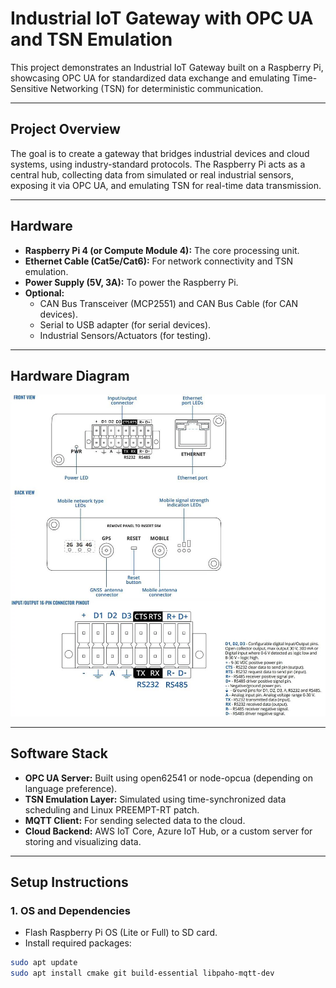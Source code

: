 # Industrial IoT Gateway with OPC UA and TSN Emulation

This project demonstrates an Industrial IoT Gateway built on a Raspberry Pi, showcasing OPC UA for standardized data exchange and emulating Time-Sensitive Networking (TSN) for deterministic communication.

---

## Project Overview

The goal is to create a gateway that bridges industrial devices and cloud systems, using industry-standard protocols. The Raspberry Pi acts as a central hub, collecting data from simulated or real industrial sensors, exposing it via OPC UA, and emulating TSN for real-time data transmission.

---

## Hardware

- **Raspberry Pi 4 (or Compute Module 4):** The core processing unit.
- **Ethernet Cable (Cat5e/Cat6):** For network connectivity and TSN emulation.
- **Power Supply (5V, 3A):** To power the Raspberry Pi.
- **Optional:**
  - CAN Bus Transceiver (MCP2551) and CAN Bus Cable (for CAN devices).
  - Serial to USB adapter (for serial devices).
  - Industrial Sensors/Actuators (for testing).

---

## Hardware Diagram

![Industrial IoT Gateway Diagram](https://github.com/sidortal/OBB-Expansion/blob/main/IOTgateway.jpg)


---

## Software Stack

- **OPC UA Server:** Built using open62541 or node-opcua (depending on language preference).
- **TSN Emulation Layer:** Simulated using time-synchronized data scheduling and Linux PREEMPT-RT patch.
- **MQTT Client:** For sending selected data to the cloud.
- **Cloud Backend:** AWS IoT Core, Azure IoT Hub, or a custom server for storing and visualizing data.

---

## Setup Instructions

### 1. OS and Dependencies

- Flash Raspberry Pi OS (Lite or Full) to SD card.
- Install required packages:

```bash
sudo apt update
sudo apt install cmake git build-essential libpaho-mqtt-dev


